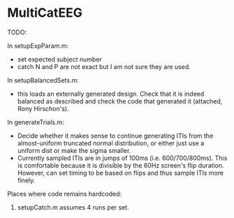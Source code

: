 # MultiCatEEG


TODO:

In setupExpParam.m:
- set expected subject number
- catch N and P are not exact but I am not sure they are used.

In setupBalancedSets.m:
- this loads an externally generated design. Check that it is indeed balanced as described and check the code that generated it (attached, Rony Hirschon's).

In generateTrials.m:
- Decide whether it makes sense to continue generating ITIs from the almost-uniform truncated normal distribution, or either just use a uniform dist or make the sigma smaller.
- Currently sampled ITIs are in jumps of 100ms (i.e. 600/700/800ms). This is comfortable because it is divisible by the 60Hz screen's flip duration. However, can set timing to be based on flips and thus sample ITIs more finely. 

Places where code remains hardcoded:
1. setupCatch.m assumes 4 runs per set. 
